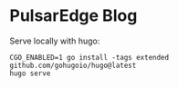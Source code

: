 # PulsarEdge Blog
Serve locally with hugo:

```
CGO_ENABLED=1 go install -tags extended github.com/gohugoio/hugo@latest
hugo serve
```
